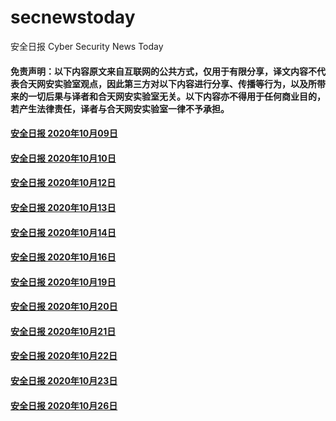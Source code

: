 # secnewstoday

安全日报 Cyber Security News Today

#### 免责声明：以下内容原文来自互联网的公共方式，仅用于有限分享，译文内容不代表合天网安实验室观点，因此第三方对以下内容进行分享、传播等行为，以及所带来的一切后果与译者和合天网安实验室无关。以下内容亦不得用于任何商业目的，若产生法律责任，译者与合天网安实验室一律不予承担。

#### [安全日报 2020年10月09日](https://github.com/hetianlab/secnewstoday/blob/master/Oct.2020/secnews-20201009.md)
#### [安全日报 2020年10月10日](https://github.com/hetianlab/secnewstoday/blob/master/Oct.2020/secnews-20201010.md)
#### [安全日报 2020年10月12日](https://github.com/hetianlab/secnewstoday/blob/master/Oct.2020/secnews-20201012.md)
#### [安全日报 2020年10月13日](https://github.com/hetianlab/secnewstoday/blob/master/Oct.2020/secnews-20201013.md)
#### [安全日报 2020年10月14日](https://github.com/hetianlab/secnewstoday/blob/master/Oct.2020/secnews-20201014.md)
#### [安全日报 2020年10月16日](https://github.com/hetianlab/secnewstoday/blob/master/Oct.2020/secnews-20201016.md)
#### [安全日报 2020年10月19日](https://github.com/hetianlab/secnewstoday/blob/master/Oct.2020/secnews-20201019.md)
#### [安全日报 2020年10月20日](https://github.com/hetianlab/secnewstoday/blob/master/Oct.2020/secnews-20201020.md)
#### [安全日报 2020年10月21日](https://github.com/hetianlab/secnewstoday/blob/master/Oct.2020/secnews-20201021.md)
#### [安全日报 2020年10月22日](https://github.com/hetianlab/secnewstoday/blob/master/Oct.2020/secnews-20201022.md)
#### [安全日报 2020年10月23日](https://github.com/hetianlab/secnewstoday/blob/master/Oct.2020/secnews-20201023.md)
#### [安全日报 2020年10月26日](https://github.com/hetianlab/secnewstoday/blob/master/Oct.2020/secnews-20201026.md)
